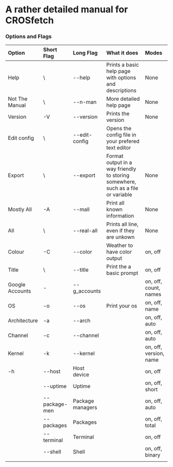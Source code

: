 # A rather detailed manual for CROSfetch


### Options and Flags

| Option | Short Flag | Long Flag | What it does | Modes |
|:---|:---|:---|:---|:---|
| Help | \ | --help | Prints a basic help page with options and descriptions | None |
| Not The Manual | \ | --n-man | More detailed help page | None |
| Version | -V | --version | Prints the version | None |
| Edit config | \ | --edit-config | Opens the config file in your prefered text editor |  |
| Export | \ | --export | Format output in a way friendly to storing somewhere, such as a file or variable | None |
| Mostly All | -A | --mall | Print all known information | None |
| All | \ | --real-all | Prints all line, even if they are unkown | None |
| Colour | -C | --color | Weather to have color output | on, off |
| Title | \ | --title | Print the a basic prompt | on, off |
| Google Accounts | - | --g_accounts |  | on, off, count, names |
| OS | -o | --os | Print your os | on, off, name |
| Architecture | -a | --arch |  | on, off, auto |
| Channel | -c | --channel |  | on, off, auto |
| Kernel | -k | --kernel |  | on, off, version, name |
| -h | --host | Host device |  | on, off |
|  | --uptime | Uptime |  | on, off, short |
|  | --package-men | Package managers |  | on, off, auto |
|  | --packages | Packages |  | on, off, total |
|  | --terminal | Terminal |  | on, off |
|  | --shell | Shell |  | on, off, binary |
|  |  |  |  |  |
